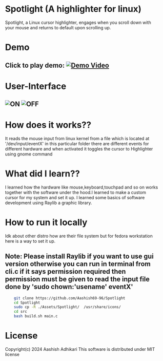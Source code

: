 # Spotlight (A highlighter for linux)
Spotlight, a Linux cursor highlighter, engages when you scroll down with your mouse and returns to default upon scrolling up.
# Demo
Click to play demo:
[![Demo Video](https://img.youtube.com/vi/-qTh3gop9tg/0.jpg)](https://www.youtube.com/watch?v=-qTh3gop9tg)
---
# User-Interface
![ON](https://github.com/Aashish69-96/Spotlight/blob/main/Assets/images/spotlighon.png)
![OFF](https://github.com/Aashish69-96/Spotlight/blob/main/Assets/images/spotlightoff.png)
---
# How does it works??
It reads the mouse input from linux kernel from a file  which is located at '/dev/input/eventX' in this particular folder there are different events for different hardware and when activated it toggles the cursor to Highlighter using gnome command

# What did I learn??
I learned how the hardware like mouse,keyboard,touchpad and so on works together with the software under the hood.I learned to make a custom cursor for my system and set it up. I learned some basics of software development using Raylib a graphic library.

# How to run it locally
Idk about other distro how are their file system but for fedora workstation here is
a way to set it up.
## Note: Please install Raylib if you want to use gui version otherwise you can run in terminal  from cli.c if it says permission required then permission must be given to read the input file done by 'sudo chown:'usename' eventX'

```bash
    git clone https://github.com/Aashish69-96/Spotlight
    cd Spotlight
    sudo cp -R ./Assets/Spotlight/  /usr/share/icons/
    cd src
    bash build.sh main.c
```
# License
Copyright(c) 2024 Aashish Adhikari
This software is distributed under MIT license

